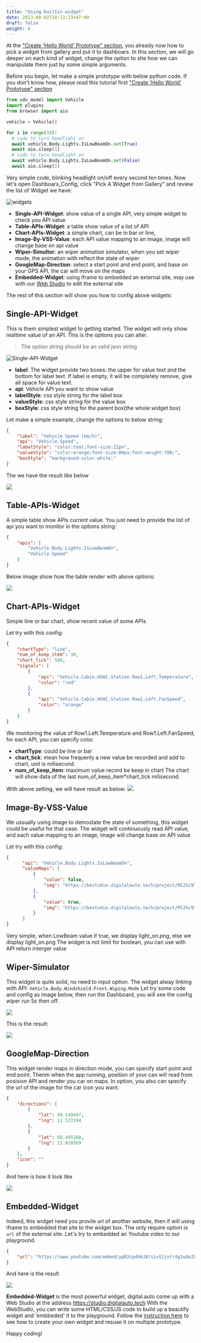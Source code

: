 ```yaml
---
title: "Using builtin widget"
date: 2023-08-02T10:13:23+07:00
draft: false
weight: 6
---
```


At the ["Create 'Hello World' Prototype" section](/engaged/helloworld/), you already now how to pick a widget from gallery and put it to dashboars. In this section, we will go deeper on each kind of widget, change the option to she how we can manipulate them just by some simple arguments.

Before you begin, let make a simple prototype with below python code. If you don't know how, please read this tutorial first ["Create 'Hello World' Prototype" section](/engaged/helloworld/)
```python
from sdv_model import Vehicle
import plugins
from browser import aio

vehicle = Vehicle()

for i in range(10):
  # code to turn headlight on
  await vehicle.Body.Lights.IsLowBeamOn.set(True)
  await aio.sleep(1)
  # code to turn headlight on
  await vehicle.Body.Lights.IsLowBeamOn.set(False)
  await aio.sleep(1)
```

Very simple code, blinking headlight on/off every second ten times.
Now let's open Dashboars_Config, click "Pick A Widget from Gallery" and review the list of Widget we have:

![widgets](https://bewebstudio.digitalauto.tech/data/projects/6D9qAxt57P4e/docs_widget/widgets.png)

- **Single-API-Widget**: show value of a single API, very simple widget to check you API value
- **Table-APIs-Widget**: a table show value of a list of API
- **Chart-APIs-Widget**: a simple chart, can be in bar or line,
- **Image-By-VSS-Value**: each API value mapping to an image, image will change base on api value
- **Wiper-Simultor**: an wiper animation simulator, when you set wiper mode, the animation with reflect the state of wiper
- **GoogleMap-Direction**: select a start point and end point, and base on your GPS API, the car will move on the maps
- **Embedded-Widget**: using iframe to embedded an external site, may use with our [Web Studio](https://studio.digitalauto.tech) to edit the external site

The rest of this section will show you how to config above widgets:

## Single-API-Widget
This is them simplest widget to getting started. The widget will only show realtime value of an API. This is the options you can alter.
> The option string should be an valid json string

![Single-API-Widget](https://bewebstudio.digitalauto.tech/data/projects/6D9qAxt57P4e/docs_widget/single-api-widget.png)

- **label**: The widget provide two boxes: the upper for value text and the bottom for label text. If label is empty, it will be completely remove, give all space for value text.
- **api**: Vehicle API you want to show value
- **labelStyle**: css style string for the label box
- **valueStyle**: css style string for the value box
- **boxStyle**: css style string for the parent box(the whole widget box)

Let make a simple example, change the options to below string:
```json
{
    "label": "Vehicle Speed (km/h)",
    "api": "Vehicle.Speed",
    "labelStyle": "color:teal;font-size:22px",
    "valueStyle": "color:orange;font-size:80px;font-weight:700;",
    "boxStyle": "background-color:white;"
}
```

The we have the result like below

![](https://bewebstudio.digitalauto.tech/data/projects/6D9qAxt57P4e/docs_widget/api_value_output.png)

## Table-APIs-Widget

A simple table show APIs current value. You just need to provide the list of api you want to monitor in the options string:

```json
{
    "apis": [
        "Vehicle.Body.Lights.IsLowBeamOn",
        "Vehicle.Speed"
    ]
}
```

Below image show how the table render with above options:

![](https://bewebstudio.digitalauto.tech/data/projects/6D9qAxt57P4e/docs_widget/api_table.png)


## Chart-APIs-Widget
Simple line or bar chart, show recent value of some APIs

Let try with this config:
```json
{
    "chartType": "line",
    "num_of_keep_item": 30,
    "chart_tick": 500,
    "signals": [
        {
            "api": "Vehicle.Cabin.HVAC.Station.Row1.Left.Temperature",
            "color": "red"
        },
        {
            "api": "Vehicle.Cabin.HVAC.Station.Row1.Left.FanSpeed",
            "color": "orange"
        }
    ]
}
```

We monitoring the value of Row1.Left.Temperature and Row1.Left.FanSpeed, for each API, you can specify color.
- **chartType**: could be line or bar
- **chart_tick**: mean how frequenly a new value be recorded and add to chart, unit is milisecond.
- **num_of_keep_item**: maximum value record be keep in chart
The chart will show data of the last num_of_keep_item*chart_tick milisecond.

With above setting, we will have result as below:
![](https://bewebstudio.digitalauto.tech/data/projects/6D9qAxt57P4e/docs_widget/chart_apis.png)

## Image-By-VSS-Value
We ussually using image to demostate the state of something, this widget could be useful for that case. The widget will continuously read API value, and each value mapping to an image, image will change base on API value

Let try with this config:
```json
{
      "api": "Vehicle.Body.Lights.IsLowBeamOn",
      "valueMaps": [
          {
              "value": false,
              "img": "https://bestudio.digitalauto.tech/project/Ml2Sc9TYoOHc/light_off.png"
          },
          {
              "value": true,
              "img": "https://bestudio.digitalauto.tech/project/Ml2Sc9TYoOHc/light_on.png"
          }
      ]
}
```

Very simple, when LowBeam value if true, we display light_on.png, else we display light_on.png
The widget is not limit for boolean, you can use with API return interger value

## Wiper-Simulator
This widget is quite solid, no need to input option. The widget alway linking with API: `Vehicle.Body.Windshield.Front.Wiping.Mode`
Let try some code and config as image below, then run the Dashboard, you will see the config wiper run 5s then off.

![](https://bewebstudio.digitalauto.tech/data/projects/6D9qAxt57P4e/docs_widget/wiping_widget_code.png)

This is the result:

![](https://bewebstudio.digitalauto.tech/data/projects/6D9qAxt57P4e/docs_widget/wiping_widget_result.png)

## GoogleMap-Direction

This widget render maps in direction mode, you can specify start point and end point.
Thenm when the app running, position of your can will read from posision API and render you car on maps. In option, you also can specify the url of the image for the car icon you want.

```json
{
    "directions": [
        {
            "lat": 48.149497,
            "lng": 11.523194
        },
        {
            "lat": 50.445168,
            "lng": 11.020569
        }
    ],
    "icon": ""
}
```

And here is how it look like

![](https://bewebstudio.digitalauto.tech/data/projects/6D9qAxt57P4e/docs_widget/map_widget.png)

## Embedded-Widget
Indeed, this widget need you provile url of another website, then if will using iframe to embedded that site to the widget box.
The only require option is `url` of the external site. Let's try to embedded an Youtube video to our playground.
```json
{
    "url": "https://www.youtube.com/embed/ypR2cpdh6JA?si=S1jxtr4g1wXeZWQk"
}
```

And here is the result

![](https://bewebstudio.digitalauto.tech/data/projects/6D9qAxt57P4e/docs_widget/embedded-youtube.png)

**Embedded-Widget** is the most powerful widget, digital.auto come up with a Web Studio at the address https://studio.digitalauto.tech With the WebStudio, you can write some HTML/CSS/JS code to build up a beautify widget and 'embbeded' it to the playground.
Follow the [instruction here](/playground/engaged/create_custom_widget) to see how to create your own widget and resuse it on multiple prototype.

Happy coding!





